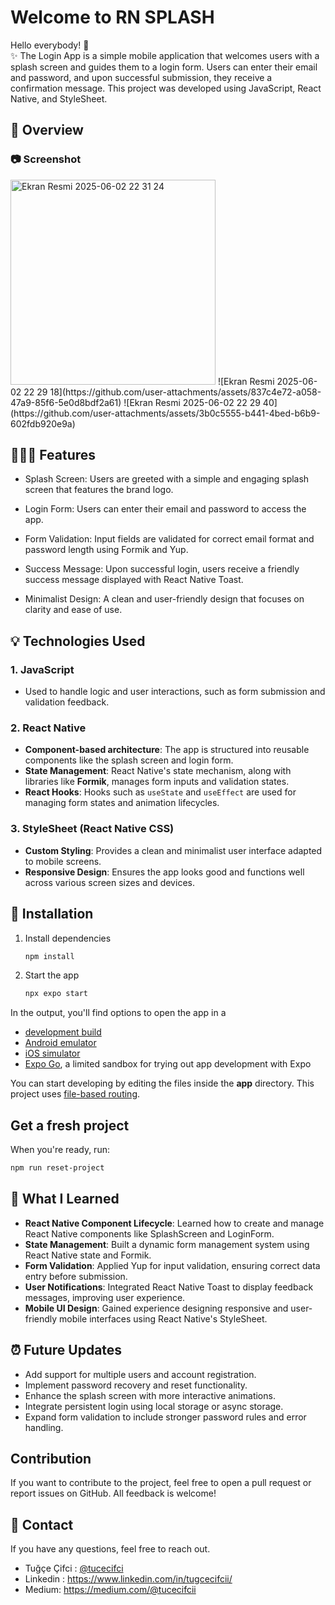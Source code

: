 # Welcome to RN SPLASH

Hello everybody! 👋 <br>
✨ The Login App is a simple mobile application that welcomes users with a splash screen and guides them to a login form. Users can enter their email and password, and upon successful submission, they receive a confirmation message. This project was developed using JavaScript, React Native, and StyleSheet.

## 👀 Overview

### 📷 Screenshot
<img width="328" alt="Ekran Resmi 2025-06-02 22 31 24" src="https://github.com/user-attachments/assets/3a52fa0d-b655-4521-b81e-8e5207985d16" />
![Ekran Resmi 2025-06-02 22 29 18](https://github.com/user-attachments/assets/837c4e72-a058-47a9-85f6-5e0d8bdf2a61)
![Ekran Resmi 2025-06-02 22 29 40](https://github.com/user-attachments/assets/3b0c5555-b441-4bed-b6b9-602fdb920e9a)


## 👩🏼‍💻 Features

- Splash Screen: Users are greeted with a simple and engaging splash screen that features the brand logo.

- Login Form: Users can enter their email and password to access the app.

- Form Validation: Input fields are validated for correct email format and password length using Formik and Yup.

- Success Message: Upon successful login, users receive a friendly success message displayed with React Native Toast.

- Minimalist Design: A clean and user-friendly design that focuses on clarity and ease of use.
  
## 💡 Technologies Used

### 1. **JavaScript**
- Used to handle logic and user interactions, such as form submission and validation feedback.

### 2. **React Native**
- **Component-based architecture**: The app is structured into reusable components like the splash screen and login form.
- **State Management**: React Native's state mechanism, along with libraries like **Formik**, manages form inputs and validation states.
- **React Hooks**: Hooks such as `useState` and `useEffect` are used for managing form states and animation lifecycles.

### 3. **StyleSheet (React Native CSS)**
- **Custom Styling**: Provides a clean and minimalist user interface adapted to mobile screens.
- **Responsive Design**: Ensures the app looks good and functions well across various screen sizes and devices.

## 🤔 Installation

1. Install dependencies

   ```bash
   npm install
   ```

2. Start the app

   ```bash
   npx expo start
   ```

In the output, you'll find options to open the app in a

- [development build](https://docs.expo.dev/develop/development-builds/introduction/)
- [Android emulator](https://docs.expo.dev/workflow/android-studio-emulator/)
- [iOS simulator](https://docs.expo.dev/workflow/ios-simulator/)
- [Expo Go](https://expo.dev/go), a limited sandbox for trying out app development with Expo

You can start developing by editing the files inside the **app** directory. This project uses [file-based routing](https://docs.expo.dev/router/introduction).

## Get a fresh project

When you're ready, run:

```bash
npm run reset-project
```

## 🧠 What I Learned

- **React Native Component Lifecycle**: Learned how to create and manage React Native components like SplashScreen and LoginForm.
- **State Management**: Built a dynamic form management system using React Native state and Formik.
- **Form Validation**: Applied Yup for input validation, ensuring correct data entry before submission.
- **User Notifications**: Integrated React Native Toast to display feedback messages, improving user experience.
- **Mobile UI Design**: Gained experience designing responsive and user-friendly mobile interfaces using React Native's StyleSheet.

## ⏰ Future Updates

- Add support for multiple users and account registration.
- Implement password recovery and reset functionality.
- Enhance the splash screen with more interactive animations.
- Integrate persistent login using local storage or async storage.
- Expand form validation to include stronger password rules and error handling.


## Contribution

If you want to contribute to the project, feel free to open a pull request or report issues on GitHub. All feedback is welcome!


## 💌 Contact

If you have any questions, feel free to reach out.
- Tuğçe Çifci : [@tucecifci](https://github.com/tucecifci)
- Linkedin : https://www.linkedin.com/in/tugcecifcii/
- Medium: https://medium.com/@tucecifcii


